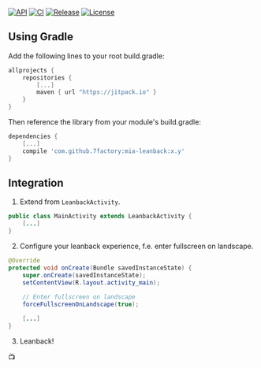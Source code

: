 [![API](https://img.shields.io/badge/API-16%2B-brightgreen.svg?style=flat)](https://android-arsenal.com/api?level=16) [![CI](https://travis-ci.org/7factory/mia-Leanback.svg?branch=master)](https://travis-ci.org/7factory/mia-Leanback.svg?branch=master) [![Release](https://jitpack.io/v/7factory/mia-Leanback.svg)](https://jitpack.io/#7factory/mia-Leanback)
[![License](http://img.shields.io/:license-mit-brightgreen.svg?style=flat)](https://raw.githubusercontent.com/7factory/mia-Leanback/master/LICENSE)

## Using Gradle

Add the following lines to your root build.gradle:

``` gradle
allprojects {
    repositories {
        [...]
        maven { url "https://jitpack.io" }
    }
}
```

Then reference the library from your module's build.gradle:

``` gradle
dependencies {
    [...]
    compile 'com.github.7factory:mia-leanback:x.y'
}
```

## Integration

1. Extend from `LeanbackActivity`.

 ``` java
 public class MainActivity extends LeanbackActivity {
     [...]
 }
 ```

2. Configure your leanback experience, f.e. enter fullscreen on landscape.

 ``` java
 @Override
 protected void onCreate(Bundle savedInstanceState) {
     super.onCreate(savedInstanceState);
     setContentView(R.layout.activity_main);
     
     // Enter fullscreen on landscape
     forceFullscreenOnLandscape(true); 
 
     [...] 
 }
 ```

3. Leanback! 
 
 :tv:

